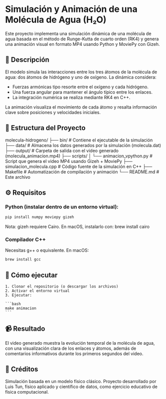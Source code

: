 # Simulación y Animación de una Molécula de Agua (H₂O)

Este proyecto implementa una simulación dinámica de una molécula de agua basada en el método de Runge-Kutta de cuarto orden (RK4) y genera una animación visual en formato MP4 usando Python y MoviePy con Gizeh.

## 🧪 Descripción

El modelo simula las interacciones entre los tres átomos de la molécula de agua: dos átomos de hidrógeno y uno de oxígeno. La dinámica considera:

- Fuerzas armónicas tipo resorte entre el oxígeno y cada hidrógeno.
- Una fuerza angular para mantener el ángulo típico entre los enlaces.
- La integración numérica se realiza mediante RK4 en C++.

La animación visualiza el movimiento de cada átomo y resalta información clave sobre posiciones y velocidades iniciales.

## 📁 Estructura del Proyecto

molecula-hidrogeno/
├── bin/                      # Contiene el ejecutable de la simulación
├── data/                     # Almacena los datos generados por la simulación (molecula.dat)
├── output/                   # Carpeta de salida con el video generado (molecula_animacion.mp4)
├── scripts/
│   └── animacion_vpython.py # Script que genera el video MP4 usando Gizeh + MoviePy
├── simulacion_molecula.cpp  # Código fuente de la simulación en C++
├── Makefile                 # Automatización de compilación y animación
└── README.md                # Este archivo

## ⚙️ Requisitos

### Python (instalar dentro de un entorno virtual):

```bash
pip install numpy moviepy gizeh
```

Nota: gizeh requiere Cairo. En macOS, instalarlo con: brew install cairo

### Compilador C++

Necesitas g++ o equivalente. En macOS:

```bash
brew install gcc
```

## 🧩 Cómo ejecutar

	1. Clonar el repositorio (o descargar los archivos)
	2. Activar el entorno virtual 
	3. Ejecutar:
	
	```bash
    make animacion
    ```

## 📹 Resultado

El video generado muestra la evolución temporal de la molécula de agua, con una visualización clara de los enlaces y átomos, además de comentarios informativos durante los primeros segundos del video.

## 🧠 Créditos

Simulación basada en un modelo físico clásico. Proyecto desarrollado por Luis Tun, físico aplicado y científico de datos, como ejercicio educativo de física computacional.
